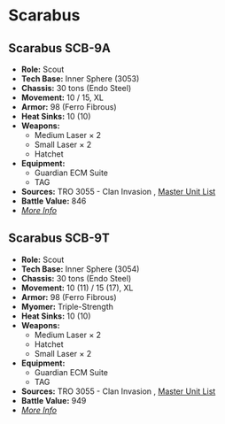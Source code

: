 # Scarabus 

## Scarabus SCB-9A 

- **Role:** Scout 
- **Tech Base:** Inner Sphere (3053) 
- **Chassis:** 30 tons (Endo Steel) 
- **Movement:** 10 / 15, XL 
- **Armor:** 98 (Ferro Fibrous) 
- **Heat Sinks:** 10 (10) 
- **Weapons:** 
  - Medium Laser × 2 
  - Small Laser × 2 
  - Hatchet 
- **Equipment:** 
  - Guardian ECM Suite 
  - TAG 
- **Sources:** TRO 3055 - Clan Invasion , [Master Unit List](http://masterunitlist.info/Unit/Details/2813/scarabus-scb-9a) 
- **Battle Value:** 846 
- [*More Info*](scarabus/scarabus_scb-9a.md) 

## Scarabus SCB-9T 

- **Role:** Scout 
- **Tech Base:** Inner Sphere (3054) 
- **Chassis:** 30 tons (Endo Steel) 
- **Movement:** 10 (11) / 15 (17), XL 
- **Armor:** 98 (Ferro Fibrous) 
- **Myomer:** Triple-Strength 
- **Heat Sinks:** 10 (10) 
- **Weapons:** 
  - Medium Laser × 2 
  - Hatchet 
  - Small Laser × 2 
- **Equipment:** 
  - Guardian ECM Suite 
  - TAG 
- **Sources:** TRO 3055 - Clan Invasion , [Master Unit List](http://masterunitlist.info/Unit/Details/2814/scarabus-scb-9t) 
- **Battle Value:** 949 
- [*More Info*](scarabus/scarabus_scb-9t.md) 

